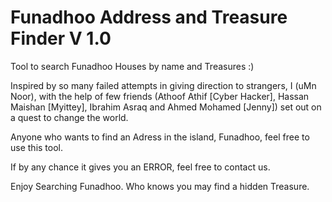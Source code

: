 # Funadhoo Address and Treasure Finder V 1.0
Tool to search Funadhoo Houses by name and Treasures :)

Inspired by so many failed attempts in giving direction to strangers, I (uMn Noor), with the help of few friends 
(Athoof Athif [Cyber Hacker], Hassan Maishan [Myittey], Ibrahim Asraq and Ahmed Mohamed [Jenny]) set out on a quest to change the world.

Anyone who wants to find an Adress in the island, Funadhoo, feel free to use this tool.

If by any chance it gives you an ERROR, feel free to contact us.

Enjoy Searching Funadhoo. Who knows you may find a hidden Treasure.

